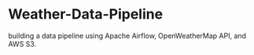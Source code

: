 # Weather-Data-Pipeline
building a data pipeline using Apache Airflow, OpenWeatherMap API, and AWS S3.
